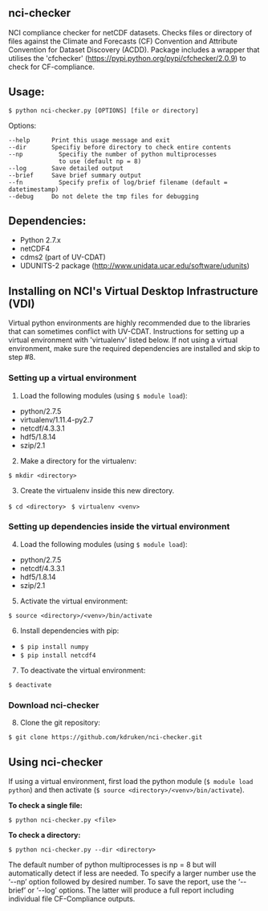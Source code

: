 ## nci-checker 
NCI compliance checker for netCDF datasets. Checks files or directory of files against the Climate and Forecasts (CF) Convention and Attribute Convention for Dataset Discovery (ACDD). Package includes a wrapper that utilises the 'cfchecker' (https://pypi.python.org/pypi/cfchecker/2.0.9) to check for CF-compliance. 


## Usage:

  `$ python nci-checker.py [OPTIONS] [file or directory]`


  Options:

	--help 		Print this usage message and exit
	--dir 		Specifiy before directory to check entire contents
	--np 		  Specifiy the number of python multiprocesses 
			      to use (default np = 8)
	--log 		Save detailed output
	--brief 	Save brief summary output
	--fn 		  Specify prefix of log/brief filename (default = datetimestamp)
	--debug		Do not delete the tmp files for debugging



## Dependencies:
- Python 2.7.x
- netCDF4
- cdms2 (part of UV-CDAT)
- UDUNITS-2 package (http://www.unidata.ucar.edu/software/udunits)



## Installing on NCI's Virtual Desktop Infrastructure (VDI)
Virtual python environments are highly recommended due to the libraries that can sometimes conflict with UV-CDAT. Instructions for setting up a virtual environment with 'virtualenv' listed below. If not using a virtual environment, make sure the required dependencies are installed and skip to step #8. 

### Setting up a virtual environment

1. Load the following modules (using `$ module load`): 
  - python/2.7.5
  - virtualenv/1.11.4-py2.7 
  - netcdf/4.3.3.1
  - hdf5/1.8.14
  - szip/2.1


2. Make a directory for the virtualenv:

  `$ mkdir <directory>`


3. Create the virtualenv inside this new directory. 

  `$ cd <directory> `
  `$ virtualenv <venv>`



### Setting up dependencies inside the virtual environment

4. Load the following modules (using `$ module load`): 
  - python/2.7.5
  - netcdf/4.3.3.1
  - hdf5/1.8.14
  - szip/2.1


5. Activate the virtual environment:

  `$ source <directory>/<venv>/bin/activate`
  

6. Install dependencies with pip: 

  - `$ pip install numpy`
  - `$ pip install netcdf4`


7. To deactivate the virtual environment:

  `$ deactivate`


### Download **nci-checker**

8. Clone the git repository: 

  `$ git clone https://github.com/kdruken/nci-checker.git`
  
  

## Using **nci-checker** 

If using a virtual environment, first load the python module (`$ module load python`) and then activate (`$ source <directory>/<venv>/bin/activate`). 


**To check a single file:**

`$ python nci-checker.py <file>`


**To check a directory:**

`$ python nci-checker.py --dir <directory>`


The default number of python multiprocesses is np = 8 but will automatically detect if less are needed. To specify a larger number use the ‘--np’ option followed by desired number. To save the report, use the ‘--brief’ or ‘--log’ options. The latter will produce a full report including individual file CF-Compliance outputs. 



